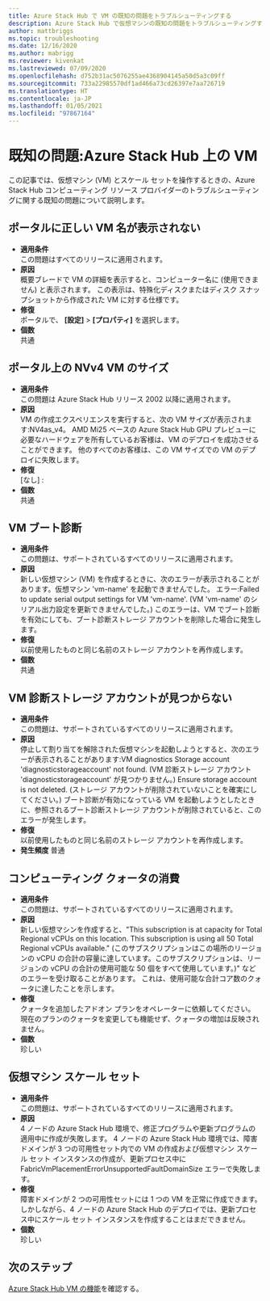 ```yaml
---
title: Azure Stack Hub で VM の既知の問題をトラブルシューティングする
description: Azure Stack Hub で仮想マシンの既知の問題をトラブルシューティングする方法について説明します。
author: mattbriggs
ms.topic: troubleshooting
ms.date: 12/16/2020
ms.author: mabrigg
ms.reviewer: kivenkat
ms.lastreviewed: 07/09/2020
ms.openlocfilehash: d752b31ac5076255ae4368904145a50d5a3c09ff
ms.sourcegitcommit: 733a22985570df1ad466a73cd26397e7aa726719
ms.translationtype: HT
ms.contentlocale: ja-JP
ms.lasthandoff: 01/05/2021
ms.locfileid: "97867164"
---
```

# <a name="known-issues-vms-on-azure-stack-hub"></a>既知の問題:Azure Stack Hub 上の VM

この記事では、仮想マシン (VM) とスケール セットを操作するときの、Azure Stack Hub コンピューティング リソース プロバイダーのトラブルシューティングに関する既知の問題について説明します。

## <a name="portal-doesnt-show-correct-vm-name"></a>ポータルに正しい VM 名が表示されない
- **適用条件**  
    この問題はすべてのリリースに適用されます。  
- **原因**  
    概要ブレードで VM の詳細を表示すると、コンピューター名に (使用できません) と表示されます。 この表示は、特殊化ディスクまたはディスク スナップショットから作成された VM に対する仕様です。  
- **修復**  
    ポータルで、 **[設定]**  >  **[プロパティ]** を選択します。
- **個数**  
    共通  

## <a name="nvv4-vm-size-on-portal"></a>ポータル上の NVv4 VM のサイズ
- **適用条件**  
    この問題は Azure Stack Hub リリース 2002 以降に適用されます。  
- **原因**  
    VM の作成エクスペリエンスを実行すると、次の VM サイズが表示されます:NV4as_v4。 AMD Mi25 ベースの Azure Stack Hub GPU プレビューに必要なハードウェアを所有しているお客様は、VM のデプロイを成功させることができます。 他のすべてのお客様は、この VM サイズでの VM のデプロイに失敗します。  
- **修復**  
    [なし] :  
- **個数**  
    共通  

## <a name="vm-boot-diagnostics"></a>VM ブート診断
- **適用条件**  
    この問題は、サポートされているすべてのリリースに適用されます。  
- **原因**  
    新しい仮想マシン (VM) を作成するときに、次のエラーが表示されることがあります。仮想マシン 'vm-name' を起動できませんでした。 エラー:Failed to update serial output settings for VM 'vm-name'. (VM 'vm-name' のシリアル出力設定を更新できませんでした。) このエラーは、VM でブート診断を有効にしても、ブート診断ストレージ アカウントを削除した場合に発生します。  
- **修復**  
    以前使用したものと同じ名前のストレージ アカウントを再作成します。
- **個数**  
    共通  

## <a name="vm-diagnostics-storage-account-not-found"></a>VM 診断ストレージ アカウントが見つからない
- **適用条件**  
    この問題は、サポートされているすべてのリリースに適用されます。  
- **原因**  
    停止して割り当てを解除された仮想マシンを起動しようとすると、次のエラーが表示されることがあります:VM diagnostics Storage account 'diagnosticstorageaccount' not found. (VM 診断ストレージ アカウント 'diagnosticstorageaccount' が見つかりません。) Ensure storage account is not deleted. (ストレージ アカウントが削除されていないことを確実にしてください。) ブート診断が有効になっている VM を起動しようとしたときに、参照されるブート診断ストレージ アカウントが削除されていると、このエラーが発生します。  
- **修復**  
    以前使用したものと同じ名前のストレージ アカウントを再作成します。  
- **発生頻度** 普通  

## <a name="consumed-compute-quota"></a>コンピューティング クォータの消費
- **適用条件**  
    この問題は、サポートされているすべてのリリースに適用されます。  
- **原因**   
    新しい仮想マシンを作成すると、"This subscription is at capacity for Total Regional vCPUs on this location. This subscription is using all 50 Total Regional vCPUs available." (このサブスクリプションはこの場所のリージョンの vCPU の合計の容量に達しています。このサブスクリプションは、リージョンの vCPU の合計の使用可能な 50 個をすべて使用しています。)" などのエラーを受け取ることがあります。 これは、使用可能な合計コア数のクォータに達したことを示します。  
- **修復**  
    クォータを追加したアドオン プランをオペレーターに依頼してください。 現在のプランのクォータを変更しても機能せず、クォータの増加は反映されません。
- **個数**  
    珍しい  

## <a name="virtual-machine-scale-set"></a>仮想マシン スケール セット

-  **適用条件**  
    この問題は、サポートされているすべてのリリースに適用されます。  
- **原因**  
    4 ノードの Azure Stack Hub 環境で、修正プログラムや更新プログラムの適用中に作成が失敗します。 4 ノードの Azure Stack Hub 環境では、障害ドメインが 3 つの可用性セット内での VM の作成および仮想マシン スケール セット インスタンスの作成が、更新プロセス中に FabricVmPlacementErrorUnsupportedFaultDomainSize エラーで失敗します。  
- **修復**  
    障害ドメインが 2 つの可用性セットには 1 つの VM を正常に作成できます。 しかしながら、4 ノードの Azure Stack Hub のデプロイでは、更新プロセス中にスケール セット インスタンスを作成することはまだできません。  
- **個数**  
    珍しい  

## <a name="next-steps"></a>次のステップ

[Azure Stack Hub VM の機能](azure-stack-vm-considerations.md)を確認する。
